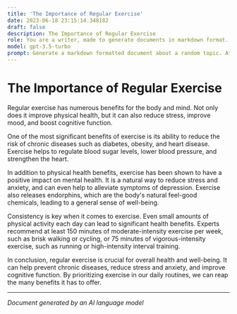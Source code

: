 ```yaml
---
title: 'The Importance of Regular Exercise'
date: 2023-06-18 23:15:14.348182
draft: false
description: The Importance of Regular Exercise
role: You are a writer, made to generate documents in markdown format. It is very important that all of the documents you generate are in valid markdown format.
model: gpt-3.5-turbo
prompt: Generate a markdown formatted document about a random topic. At the bottom, include a disclaimer explaining that the document was generated by you. The first line of the document should be the title. Make sure that the entire document is in proper markdown format, using a mix of various tags to make the document visually appealing.
---
```


# The Importance of Regular Exercise

Regular exercise has numerous benefits for the body and mind. Not only does it improve physical health, but it can also reduce stress, improve mood, and boost cognitive function. 

One of the most significant benefits of exercise is its ability to reduce the risk of chronic diseases such as diabetes, obesity, and heart disease. Exercise helps to regulate blood sugar levels, lower blood pressure, and strengthen the heart. 

In addition to physical health benefits, exercise has been shown to have a positive impact on mental health. It is a natural way to reduce stress and anxiety, and can even help to alleviate symptoms of depression. Exercise also releases endorphins, which are the body's natural feel-good chemicals, leading to a general sense of well-being. 

Consistency is key when it comes to exercise. Even small amounts of physical activity each day can lead to significant health benefits. Experts recommend at least 150 minutes of moderate-intensity exercise per week, such as brisk walking or cycling, or 75 minutes of vigorous-intensity exercise, such as running or high-intensity interval training. 

In conclusion, regular exercise is crucial for overall health and well-being. It can help prevent chronic diseases, reduce stress and anxiety, and improve cognitive function. By prioritizing exercise in our daily routines, we can reap the many benefits it has to offer.

---

*Document generated by an AI language model*